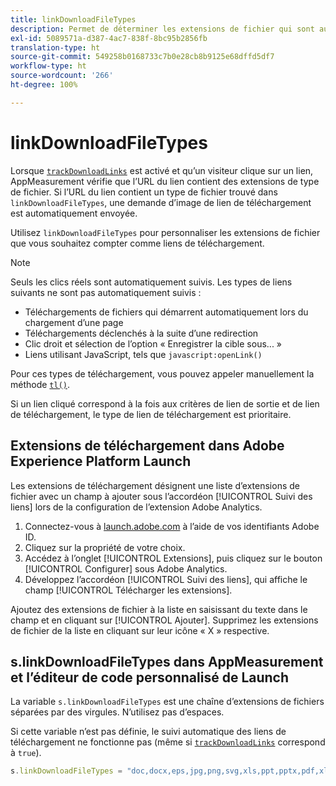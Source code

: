 ```yaml
---
title: linkDownloadFileTypes
description: Permet de déterminer les extensions de fichier qui sont automatiquement suivies comme liens de téléchargement.
exl-id: 5089571a-d387-4ac7-838f-8bc95b2856fb
translation-type: ht
source-git-commit: 549258b0168733c7b0e28cb8b9125e68dffd5df7
workflow-type: ht
source-wordcount: '266'
ht-degree: 100%

---
```


# linkDownloadFileTypes

Lorsque [`trackDownloadLinks`](trackdownloadlinks.md) est activé et qu’un visiteur clique sur un lien, AppMeasurement vérifie que l’URL du lien contient des extensions de type de fichier. Si l’URL du lien contient un type de fichier trouvé dans `linkDownloadFileTypes`, une demande d’image de lien de téléchargement est automatiquement envoyée.

Utilisez `linkDownloadFileTypes` pour personnaliser les extensions de fichier que vous souhaitez compter comme liens de téléchargement.

>[!NOTE]
>
>Seuls les clics réels sont automatiquement suivis. Les types de liens suivants ne sont pas automatiquement suivis :
>
> * Téléchargements de fichiers qui démarrent automatiquement lors du chargement d’une page
> * Téléchargements déclenchés à la suite d’une redirection
> * Clic droit et sélection de l’option « Enregistrer la cible sous... »
> * Liens utilisant JavaScript, tels que `javascript:openLink()`
>
> Pour ces types de téléchargement, vous pouvez appeler manuellement la méthode [`tl()`](../functions/tl-method.md).

Si un lien cliqué correspond à la fois aux critères de lien de sortie et de lien de téléchargement, le type de lien de téléchargement est prioritaire.

## Extensions de téléchargement dans Adobe Experience Platform Launch

Les extensions de téléchargement désignent une liste d’extensions de fichier avec un champ à ajouter sous l’accordéon [!UICONTROL Suivi des liens] lors de la configuration de l’extension Adobe Analytics.

1. Connectez-vous à [launch.adobe.com](https://launch.adobe.com) à l’aide de vos identifiants Adobe ID.
2. Cliquez sur la propriété de votre choix.
3. Accédez à l’onglet [!UICONTROL Extensions], puis cliquez sur le bouton [!UICONTROL Configurer] sous Adobe Analytics.
4. Développez l’accordéon [!UICONTROL Suivi des liens], qui affiche le champ [!UICONTROL Télécharger les extensions].

Ajoutez des extensions de fichier à la liste en saisissant du texte dans le champ et en cliquant sur [!UICONTROL Ajouter]. Supprimez les extensions de fichier de la liste en cliquant sur leur icône « X » respective.

## s.linkDownloadFileTypes dans AppMeasurement et l’éditeur de code personnalisé de Launch

La variable `s.linkDownloadFileTypes` est une chaîne d’extensions de fichiers séparées par des virgules. N’utilisez pas d’espaces.

Si cette variable n’est pas définie, le suivi automatique des liens de téléchargement ne fonctionne pas (même si [`trackDownloadLinks`](trackdownloadlinks.md) correspond à `true`).

```js
s.linkDownloadFileTypes = "doc,docx,eps,jpg,png,svg,xls,ppt,pptx,pdf,xlsx,tab,csv,zip,txt,vsd,vxd,xml,js,css,rar,exe,wma,mov,avi,wmv,mp3,wav,m4v";
```
